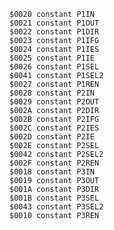     $0020 constant P1IN
    $0021 constant P1OUT
    $0022 constant P1DIR
    $0023 constant P1IFG
    $0024 constant P1IES
    $0025 constant P1IE
    $0026 constant P1SEL
    $0041 constant P1SEL2
    $0027 constant P1REN
    $0028 constant P2IN
    $0029 constant P2OUT
    $002A constant P2DIR
    $002B constant P2IFG
    $002C constant P2IES
    $002D constant P2IE
    $002E constant P2SEL
    $0042 constant P2SEL2
    $002F constant P2REN
    $0018 constant P3IN
    $0019 constant P3OUT
    $001A constant P3DIR
    $001B constant P3SEL
    $0043 constant P3SEL2
    $0010 constant P3REN
